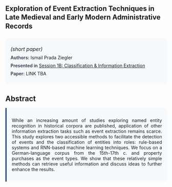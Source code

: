
<style>    
    h2 {
        margin-top: 0;
        margin-bottom: 1.5rem;
        line-height: 1.3;
    }
    
    h3 {
        margin-top: 2rem;
        margin-bottom: 1rem;
        font-size: 1.4rem;
        font-weight:bold;
    }
    
    .metadata {
        background-color: #f7fafc;
        padding: 1rem;
        border-radius: 6px;
        margin-bottom: 2rem;
    }
    
    .metadata p {
        margin: 0.5rem 0;
    }
    
    .abstract {
        text-align: justify;
        padding: 1rem;
        background-color: #f7fafc;
        border-left: 4px solid #2c5282;
        border-radius: 0 6px 6px 0;
    }
    
    strong {
        color: #2d3748;
        font-weight: 600;
    }
</style>
<main role="main">
<h2>Exploration of Event Extraction Techniques in Late Medieval and Early Modern Administrative Records</h2>

<section class="metadata">
<p style='font-size:1rem'><i>(short paper)</i></p>
<p><strong>Authors:</strong> Ismail Prada Ziegler</p>
<p><strong>Presented in</strong> <a href="/programme/#session1B">Session 1B: Classification & Information Extraction</a></p>
<p><strong>Paper:</strong> LINK TBA</p>
</section>

<section>
<h3>Abstract</h3>
<div class="abstract">
<p>While an increasing amount of studies exploring named entity recognition in historical corpora are published, application of other information extraction tasks such as event extraction remains scarce. This study explores two accessible methods to facilitate the detection of events and the classification of entities into roles: rule-based systems and RNN-based machine learning techniques. We focus on a German-language corpus from the 15th-17th c. and property purchases as the event types. We show that these relatively simple methods can retrieve useful information and discuss ideas to further enhance the results.</p>
</div>
</section>
</main>